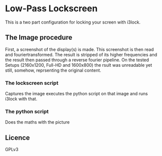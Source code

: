 # Low-Pass Lockscreen

This is a two part configuration for locking your screen with i3lock.

## The Image procedure

First, a screenshot of the display(s) is made. 
This screenshot is then read and fouriertransformed. 
The result is stripped of its higher frequencies and the result then passed through a reverse fourier pipeline.
On the tested Setups (2160x1200, Full-HD and 1600x800) the rsult was unreadable yet still, somehow, reprsenting the original content.

### The lockscreen script

Captures the image executes the python script on that image and runs i3lock with that.

### The python script
Does the maths with the picture

## Licence
GPLv3
